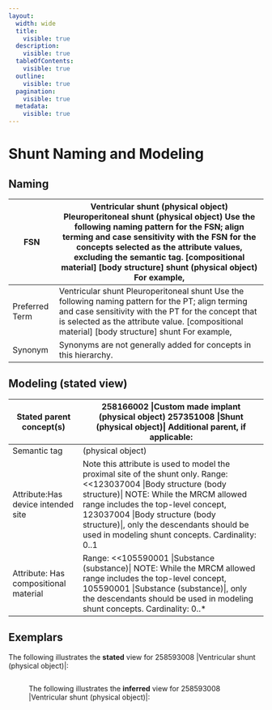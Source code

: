 ```yaml
---
layout:
  width: wide
  title:
    visible: true
  description:
    visible: true
  tableOfContents:
    visible: true
  outline:
    visible: true
  pagination:
    visible: true
  metadata:
    visible: true
---
```


# Shunt Naming and Modeling

## Naming

| FSN            | Ventricular shunt (physical object) Pleuroperitoneal shunt (physical object) Use the following naming pattern for the FSN; align terming and case sensitivity with the FSN for the concepts selected as the attribute values, excluding the semantic tag. \[compositional material] \[body structure] shunt (physical object) For example, |
| -------------- | ------------------------------------------------------------------------------------------------------------------------------------------------------------------------------------------------------------------------------------------------------------------------------------------------------------------------------------------ |
| Preferred Term | Ventricular shunt Pleuroperitoneal shunt Use the following naming pattern for the PT; align terming and case sensitivity with the PT for the concept that is selected as the attribute value. \[compositional material] \[body structure] shunt For example,                                                                               |
| Synonym        | Synonyms are not generally added for concepts in this hierarchy.                                                                                                                                                                                                                                                                           |

## Modeling (stated view)

| Stated parent concept(s)              | 258166002 \|Custom made implant (physical object) 257351008 \|Shunt (physical object)\| Additional parent, if applicable:                                                                                                                                                                                                            |
| ------------------------------------- | ------------------------------------------------------------------------------------------------------------------------------------------------------------------------------------------------------------------------------------------------------------------------------------------------------------------------------------ |
| Semantic tag                          | (physical object)                                                                                                                                                                                                                                                                                                                    |
| Attribute:Has device intended site    | Note this attribute is used to model the proximal site of the shunt only. Range: <<123037004 \|Body structure (body structure)\| NOTE: While the MRCM allowed range includes the top-level concept, 123037004 \|Body structure (body structure)\|, only the descendants should be used in modeling shunt concepts. Cardinality: 0..1 |
| Attribute: Has compositional material | Range: <<105590001 \|Substance (substance)\| NOTE: While the MRCM allowed range includes the top-level concept, 105590001 \|Substance (substance)\|, only the descendants should be used in modeling shunt concepts. Cardinality: 0..\*                                                                                              |

## Exemplars

The following illustrates the **stated** view for 258593008 |Ventricular shunt (physical object)|:

<figure><img src="../../../../../authoring/physical-object/images/174691265.png" alt=""><figcaption><p>The following illustrates the <strong>inferred</strong> view for 258593008 |Ventricular shunt (physical object)|:</p></figcaption></figure>

<figure><img src="../../../../../authoring/physical-object/images/174691266.png" alt=""><figcaption></figcaption></figure>

